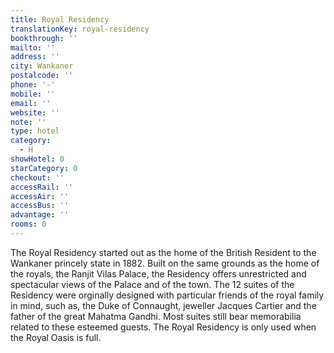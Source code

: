```yaml
---
title: Royal Residency
translationKey: royal-residency
bookthrough: ''
mailto: ''
address: ''
city: Wankaner
postalcode: ''
phone: '-'
mobile: ''
email: ''
website: ''
note: ''
type: hotel
category:
  - H
showHotel: 0
starCategory: 0
checkout: ''
accessRail: ''
accessAir: ''
accessBus: ''
advantage: ''
rooms: 0
---
```

The Royal Residency started out as the home of the British Resident to the Wankaner princely state in 1882.     Built on the same grounds as the home of the royals, the Ranjit Vilas Palace, the Residency offers unrestricted and spectacular views of the Palace and of the town.     The 12 suites of the Residency were orginally designed with particular friends of the royal family in mind, such as, the Duke of Connaught, jeweller Jacques Cartier and the father of the great Mahatma Gandhi. Most suites still bear memorabilia related to these esteemed guests.     The Royal Residency is only used when the Royal Oasis is full.